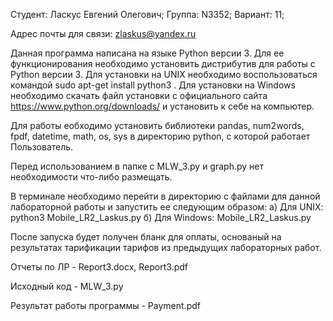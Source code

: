 Студент: Ласкус Евгений Олегович; Группа: N3352; Вариант: 11;

Адрес почты для связи: zlaskus@yandex.ru

Данная программа написана на языке Python версии 3. Для ее функционирования необходимо установить дистрибутив для работы с Python версии 3. Для установки на UNIX необходимо воспользоваться командой sudo apt-get install python3 . Для установки на Windows необходимо скачать файл установки с официального сайта https://www.python.org/downloads/ и установить к себе на компьютер.

Для работы еобходимо установить библиотеки pandas, num2words, fpdf, datetime, math, os, sys в директорию python, с которой работает Пользователь.

Перед использованием в папке с MLW_3.py и graph.py нет необходимости что-либо размещать.

В терминале необходимо перейти в директорию с файлами для данной лабораторной работы и запустить ее следующим образом: а) Для UNIX: python3 Mobile_LR2_Laskus.py б) Для Windows: Mobile_LR2_Laskus.py

После запуска будет получен бланк для оплаты, основаный на результатах тарификации тарифов из предыдущих лабораторных работ.

Отчеты по ЛР - Report3.docx, Report3.pdf

Исходный код - MLW_3.py

Результат работы программы - Payment.pdf
